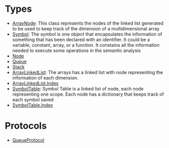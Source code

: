 # Types

  - [ArrayNode](/ArrayNode.md):
    This class represents the nodes of the linked list generated to be used to keep track of the dimension of a multidimensional array
  - [Symbol](/Symbol.md):
    The symbol is one object that encapsulates the information of something that has been declared with an identifier.
    It could be a variable, constant, array, or a function. It constains all the information needed to execute some operations in the semantic analysis
  - [Node](/Node.md)
  - [Queue](/Queue.md)
  - [Stack](/Stack.md)
  - [ArrayLinkedList](/ArrayLinkedList.md):
    The arrays has a linked list with node representing the information of each dimension.
  - [ArrayLinkedList.Index](/ArrayLinkedList_Index.md)
  - [SymbolTable](/SymbolTable.md):
    Symbol Table is a linked list of node, each node representing one scope.
    Each node has a dictionary that keeps track of each symbol saved
  - [SymbolTable.Index](/SymbolTable_Index.md)

# Protocols

  - [QueueProtocol](/QueueProtocol.md)

